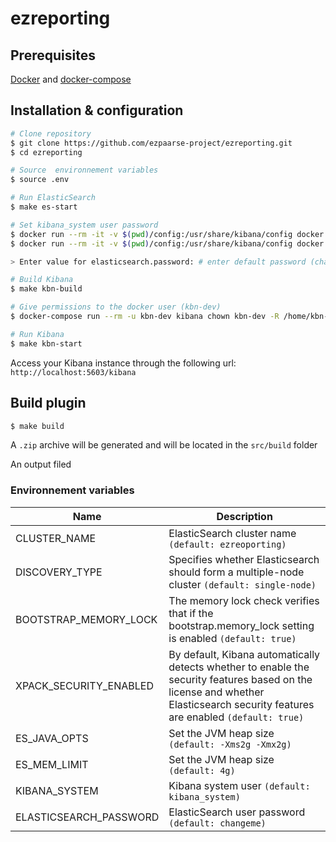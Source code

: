 # ezreporting

## Prerequisites
[Docker](https://www.docker.com/) and [docker-compose](https://docs.docker.com/compose/)

## Installation & configuration

```bash
# Clone repository
$ git clone https://github.com/ezpaarse-project/ezreporting.git
$ cd ezreporting

# Source  environnement variables
$ source .env

# Run ElasticSearch
$ make es-start

# Set kibana_system user password
$ docker run --rm -it -v $(pwd)/config:/usr/share/kibana/config docker.elastic.co/kibana/kibana:7.14.2 bin/kibana-keystore create
$ docker run --rm -it -v $(pwd)/config:/usr/share/kibana/config docker.elastic.co/kibana/kibana:7.14.2 bin/kibana-keystore add elasticsearch.password

> Enter value for elasticsearch.password: # enter default password (changeme) or your password if you have changed it

# Build Kibana
$ make kbn-build

# Give permissions to the docker user (kbn-dev)
$ docker-compose run --rm -u kbn-dev kibana chown kbn-dev -R /home/kbn-dev/kibana/plugins

# Run Kibana
$ make kbn-start
```

Access your Kibana instance through the following url: ``http://localhost:5603/kibana``

## Build plugin

```bash
$ make build
```

A ``.zip`` archive will be generated and will be located in the ``src/build`` folder

An output filed

### Environnement variables

| Name | Description |
| --- | --- |
| CLUSTER_NAME | ElasticSearch cluster name ``(default: ezreoporting)`` |
| DISCOVERY_TYPE | Specifies whether Elasticsearch should form a multiple-node cluster ``(default: single-node)`` |
| BOOTSTRAP_MEMORY_LOCK | The memory lock check verifies that if the bootstrap.memory_lock setting is enabled ``(default: true)`` |
| XPACK_SECURITY_ENABLED | By default, Kibana automatically detects whether to enable the security features based on the license and whether Elasticsearch security features are enabled ``(default: true)`` |
| ES_JAVA_OPTS | Set the JVM heap size ``(default: -Xms2g -Xmx2g)`` |
| ES_MEM_LIMIT | Set the JVM heap size ``(default: 4g)`` |
| KIBANA_SYSTEM | Kibana system user ``(default: kibana_system)`` |
| ELASTICSEARCH_PASSWORD | ElasticSearch user password ``(default: changeme)`` |